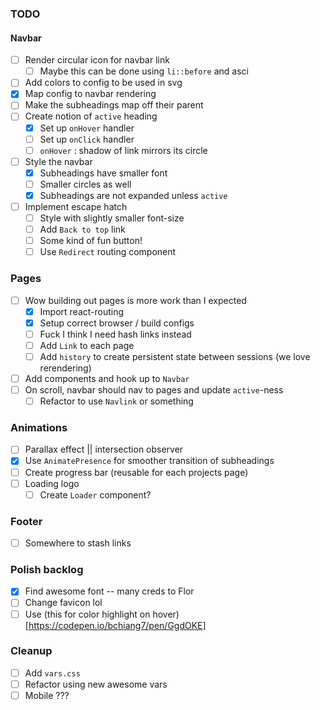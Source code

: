 ### TODO

#### Navbar

- [ ] Render circular icon for navbar link
  - [ ] Maybe this can be done using `li::before` and asci
- [ ] Add colors to config to be used in svg
- [x] Map config to navbar rendering
- [ ] Make the subheadings map off their parent
- [ ] Create notion of `active` heading
  - [x] Set up `onHover` handler
  - [ ] Set up `onClick` handler
  - [ ] `onHover` : shadow of link mirrors its circle
- [ ] Style the navbar
  - [x] Subheadings have smaller font
  - [ ] Smaller circles as well
  - [x] Subheadings are not expanded unless `active`
- [ ] Implement escape hatch
  - [ ] Style with slightly smaller font-size
  - [ ] Add `Back to top` link
  - [ ] Some kind of fun button!
  - [ ] Use `Redirect` routing component

### Pages

- [ ] Wow building out pages is more work than I expected
  - [x] Import react-routing
  - [x] Setup correct browser / build configs
  - [ ] Fuck I think I need hash links instead
  - [ ] Add `Link` to each page
  - [ ] Add `history` to create persistent state between sessions (we love rerendering)
- [ ] Add components and hook up to `Navbar`
- [ ] On scroll, navbar should nav to pages and update `active`-ness
  - [ ] Refactor to use `Navlink` or something

### Animations

- [ ] Parallax effect || intersection observer
- [x] Use `AnimatePresence` for smoother transition of subheadings
- [ ] Create progress bar (reusable for each projects page)
- [ ] Loading logo
  - [ ] Create `Loader` component?

### Footer

- [ ] Somewhere to stash links

### Polish backlog

- [x] Find awesome font -- many creds to Flor
- [ ] Change favicon lol
- [ ] Use (this for color highlight on hover)[https://codepen.io/bchiang7/pen/GgdOKE]

### Cleanup

- [ ] Add `vars.css`
- [ ] Refactor using new awesome vars
- [ ] Mobile ???
